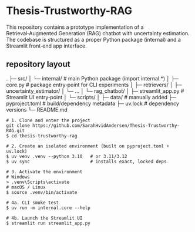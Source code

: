 # Thesis-Trustworthy-RAG
This repository contains a prototype implementation of a Retrieval‑Augmented Generation (RAG) chatbot with uncertainty estimation.  The codebase is structured as a proper Python package (internal) and a Streamlit front‑end app interface. 

## repository layout
.
├─ src/
│  └─ internal/                # main Python package (import internal.*)
│     ├─ core.py               # package entry‑point for CLI experiments
│     ├─ retrievers/
│     ├─ uncertainty_estimator/
│     └─ ...
│  └─ rag_chatbot/ 
│     ├─ streamlit_app.py           # Streamlit UI entry‑point
│  └─ scripts/ 
│
├─ data/                       # manually added
├─ pyproject.toml              # build/dependency metadata
├─ uv.lock                     # dependency versions
└─ README.md 

```shell
# 1. Clone and enter the project
git clone https://github.com/SarahHvidAndersen/Thesis-Trustworthy-RAG.git
$ cd thesis-trustworthy-rag

# 2. Create an isolated environment (built on pyproject.toml + uv.lock)
$ uv venv .venv --python 3.10   # or 3.11/3.12
$ uv sync                       # installs exact, locked deps

# 3. Activate the environment
# Windows
> .venv\Scripts\activate
# macOS / Linux
$ source .venv/bin/activate

# 4a. CLI smoke test
$ uv run -m internal.core --help

# 4b. Launch the Streamlit UI
$ streamlit run streamlit_app.py
```
